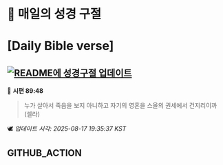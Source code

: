 # 🙏 매일의 성경 구절
# [Daily Bible verse]
## [![README에 성경구절 업데이트](https://github.com/DONGSUKA/first_test/actions/workflows/update-readme-bible.yml/badge.svg)](https://github.com/DONGSUKA/first_test/actions/workflows/update-readme-bible.yml)
<!-- START_BIBLE_VERSE -->
📖 **시편 89:48**
> 누가 살아서 죽음을 보지 아니하고 자기의 영혼을 스올의 권세에서 건지리이까 (셀라)

🕊️ _업데이트 시각: 2025-08-17 19:35:37 KST_
  <!-- END_BIBLE_VERSE -->
## GITHUB_ACTION
